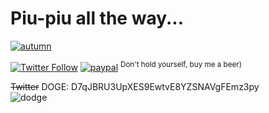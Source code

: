 # Piu-piu all the way...

[![autumn](https://user-images.githubusercontent.com/18072680/269676237-bdd9858e-535f-4cf0-9c3c-7d19d8d95a69.gif)](https://github.com/vaniacer/piu-piu-SH)

[![Twitter Follow](https://img.shields.io/twitter/follow/Vaniacer?style=social)](https://twitter.com/Vaniacer)
[![paypal](https://img.shields.io/badge/Donate-PayPal-green.svg)](https://paypal.me/sshto?locale.x=en_US) <sup>Don't hold yourself, buy me a beer)</sup>

~~Twitter~~ DOGE: D7qJBRU3UpXES9EwtvE8YZSNAVgFEmz3py</br>
![dodge](https://user-images.githubusercontent.com/18072680/229992296-f415eadb-645b-4229-81c7-e269485c635d.png)

